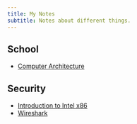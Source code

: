 ```yaml
---
title: My Notes
subtitle: Notes about different things.
---
```


## School
- [Computer Architecture](school/cs370/cs370)

## Security

- [Introduction to Intel x86](security/intro-x86/intro-x86)
- [Wireshark](security/wireshark)
